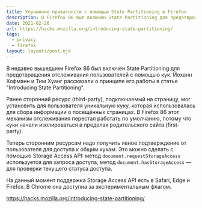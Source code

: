 ```yaml
---
title: Улучшение приватности с помощью State Partitioning в Firefox
description: В Firefox 86 был включён State Partitioning для предотвращения отслеживания пользователей с помощью кук. Йоханн Хофманн и Тим Хуанг рассказали о принципе его работы
date: 2021-02-26
url: https://hacks.mozilla.org/introducing-state-partitioning/
tags:
  - privacy
  - firefox
layout: layouts/post.njk
---
```

В недавно вышедшем Firefox 86 был включён State Partitioning для предотвращения отслеживания пользователей с помощью кук. Йоханн Хофманн и Тим Хуанг рассказали о принципе его работы в статье "Introducing State Partitioning".

Ранее сторонний ресурс (third-party), подключаемый на страницу, мог установить для пользователя уникальную куку, которая использовалась для сбора информации о посещённых страницах. В  Firefox 86 этот механизм отслеживания перестал работать по умолчанию, потому что куки начали изолироваться в пределах родительского сайта (first-party).

Теперь сторонним ресурсам надо получить явное подтверждение от пользователя для доступа к общим кукам. Это можно сделать с помощью Storage Access API: метод `document.requestStorageAccess` используется для запроса доступа, метод `document.hasStorageAccess` — для проверки текущего статуса доступа.

На данный момент поддержка Storage Access API есть в Safari, Edge и Firefox. В Chrome она доступна за экспериментальным флагом.

https://hacks.mozilla.org/introducing-state-partitioning/
